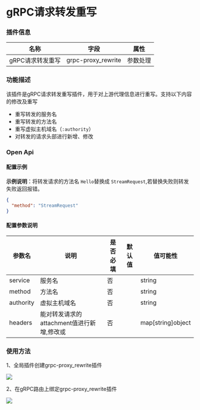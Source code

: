 # gRPC请求转发重写

### 插件信息

| 名称         | 字段                 | 属性     |
|------------|--------------------| -------- |
| gRPC请求转发重写 | grpc-proxy_rewrite | 参数处理 |

### 功能描述

该插件是gRPC请求转发重写插件，用于对上游代理信息进行重写。支持以下内容的修改及重写
* 重写转发的服务名
* 重写转发的方法名
* 重写虚拟主机域名（`:authority`）
* 对转发的请求头部进行新增、修改

### Open Api

#### 配置示例

**示例说明**：将转发请求的方法名 `Hello`替换成 `StreamRequest`,若替换失败则转发失败返回报错。

```json
{
  "method": "StreamRequest"
}
```

#### 配置参数说明

| 参数名       | 说明                       | 是否必填 | 默认值 | 值可能性              |
|-----------|--------------------------| -------- | ----- |-------------------|
| service   | 服务名                      | 否       |  | string            |
| method    | 方法名                      | 否       |       | string            |
| authority | 虚拟主机域名                         | 否       |       | string            |
| headers   | 能对转发请求的attachment值进行新增,修改或 | 否       |       | map[string]object |


### 使用方法
1、全局插件创建grpc-proxy_rewrite插件

![](http://data.eolinker.com/course/wjynvbz0e9a5aed5dc74a8f7ce0f4beffc06f112e5fe406.png)

2、在gRPC路由上绑定grpc-proxy_rewrite插件

![](http://data.eolinker.com/course/j8LeYb3d7fd27e9e6bce64a77cc4585199ad4d7d153658b.png)
